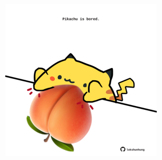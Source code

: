 <!-- built at 03/03/2021, 08:01:51 UTC -->
<p align="center">
  <img width="500" height="500" src="./ReadmeImage.svg">
</p>
